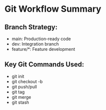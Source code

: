 # Git Workflow Summary

## Branch Strategy:
- main: Production-ready code
- dev: Integration branch
- feature/*: Feature development

## Key Git Commands Used:
- git init
- git checkout -b
- git push/pull
- git tag
- git merge
- git stash
